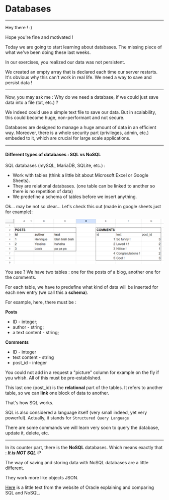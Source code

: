 # Databases

---

Hey there ! :)

Hope you're fine and motivated !

Today we are going to start learning about databases. The missing piece of what we've been doing these last weeks.

In our exercises, you realized our data was not persistent.

We created an empty array that is declared each time our server restarts. It's obvious why this can't work in real life. We need a way to save and persist data !

---

Now, you may ask me : Why do we need a database, if we could just save data into a file (txt, etc.) ?

We indeed could use a simple text file to save our data. But in scalability, this could become huge, non-performant and not secure.

Databases are designed to manage a huge amount of data in an efficient way. Moreover, there is a whole security part (privileges, admin, etc.) embeded to it, which are crucial for large scale applications.

---

#### Different types of databases : SQL vs NoSQL

SQL databases (mySQL, MariaDB, SQLite, etc.) :

- Work with tables (think a little bit about Microsoft Excel or Google Sheets).
- They are relational databases. (one table can be linked to another so there is no repetition of data)
- We predefine a schema of tables before we insert anything.

Ok... may be not so clear... Let's check this out (made in google sheets just for example):

![Alt text](image.png)

You see ? We have two tables : one for the posts of a blog, another one for the comments.

For each table, we have to predefine what kind of data will be inserted for each new entry (we call this a **schema**).

For example, here, there must be :

**Posts**

- ID - integer;
- author - string;
- a text content - string;

**Comments**

- ID - integer
- text content - string
- post_id - integer

You could not add in a request a "picture" column for example on the fly if you whish. All of this must be pre-established.

This last one (post_id) is the **relational** part of the tables. It refers to another table, so we can **link** one block of data to another.

That's how SQL works.

SQL is also considered a language itself (very small indeed, yet very powerful). Actually, it stands for `Structured Query Language`

There are some commands we will learn very soon to query the database, update it, delete, etc.

---

In its counter part, there is the **NoSQL** databases. Which means exactly that : **_It is NOT SQL_** :P

The way of saving and storing data with NoSQL databases are a little different.

They work more like objects JSON.

[Here](https://www.astera.com/knowledge-center/sql-vs-nosql/) is a little text from the website of Oracle explaining and comparing SQL and NoSQL.
